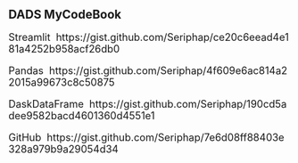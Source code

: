 ## DADS MyCodeBook
<p><font size="4">Streamlit&nbsp;&nbsp;https://gist.github.com/Seriphap/ce20c6eead4e181a4252b958acf26db0</p>
<p><font size="4">Pandas&nbsp;&nbsp;https://gist.github.com/Seriphap/4f609e6ac814a22015a99673c8c50875</p>
<p><font size="4">DaskDataFrame&nbsp;&nbsp;https://gist.github.com/Seriphap/190cd5adee9582bacd4601360d4551e1</p>
<p><font size="4">GitHub&nbsp;&nbsp;https://gist.github.com/Seriphap/7e6d08ff88403e328a979b9a29054d34</p>




